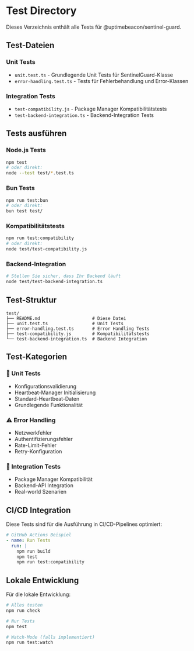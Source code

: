 # Test Directory

Dieses Verzeichnis enthält alle Tests für @uptimebeacon/sentinel-guard.

## Test-Dateien

### **Unit Tests**
- `unit.test.ts` - Grundlegende Unit Tests für SentinelGuard-Klasse
- `error-handling.test.ts` - Tests für Fehlerbehandlung und Error-Klassen

### **Integration Tests**
- `test-compatibility.js` - Package Manager Kompatibilitätstests
- `test-backend-integration.ts` - Backend-Integration Tests

## Tests ausführen

### **Node.js Tests**
```bash
npm test
# oder direkt:
node --test test/*.test.ts
```

### **Bun Tests**
```bash
npm run test:bun
# oder direkt:
bun test test/
```

### **Kompatibilitätstests**
```bash
npm run test:compatibility
# oder direkt:
node test/test-compatibility.js
```

### **Backend-Integration**
```bash
# Stellen Sie sicher, dass Ihr Backend läuft
node test/test-backend-integration.ts
```

## Test-Struktur

```
test/
├── README.md                    # Diese Datei
├── unit.test.ts                 # Unit Tests
├── error-handling.test.ts       # Error Handling Tests
├── test-compatibility.js        # Kompatibilitätstests
└── test-backend-integration.ts  # Backend Integration
```

## Test-Kategorien

### **🧪 Unit Tests**
- Konfigurationsvalidierung
- Heartbeat-Manager Initialisierung
- Standard-Heartbeat-Daten
- Grundlegende Funktionalität

### **⚠️ Error Handling**
- Netzwerkfehler
- Authentifizierungsfehler
- Rate-Limit-Fehler
- Retry-Konfiguration

### **🔗 Integration Tests**
- Package Manager Kompatibilität
- Backend-API Integration
- Real-world Szenarien

## CI/CD Integration

Diese Tests sind für die Ausführung in CI/CD-Pipelines optimiert:

```yaml
# GitHub Actions Beispiel
- name: Run Tests
  run: |
    npm run build
    npm test
    npm run test:compatibility
```

## Lokale Entwicklung

Für die lokale Entwicklung:

```bash
# Alles testen
npm run check

# Nur Tests
npm test

# Watch-Mode (falls implementiert)
npm run test:watch
```
